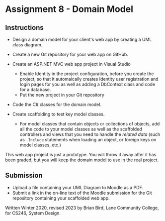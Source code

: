 # Assignment 8 - Domain Model

## Instructions

- Design a domain model for your client's web app by creating a UML class diagram.
- Create a new Git repository for your web app on GitHub.
- Create an ASP.NET MVC web app project in Visual Studio
  - Enable Identity in the project configuration, before you create the project, so that it automaically creates Identity user registration and login pages for you as well as adding a DbContext class and code for a database.
  - Put the new project in your Git repository

- Code the C# classes for the domain model.
- Create scaffolding to test key model classes.
  - For model classes that contain objects or collections of objects, add all the code to your model classes as well as the scaffolded controllers and views that you need to handle the *related data* (such as `.Include` statements when loading an object, or foreign keys on model classes, etc.)

This web app project is just a prototype. You will throw it away after it has been graded, but you will keep the domain model to use in the real project.


## Submission

- Upload a file containing your UML Diagram to Moodle as a PDF.
- Submit a link in the on-line text of the Moodle submission for the Git repository containing your scaffolded web app.

  



Written Winter 2020, revised <time>2023</time> by  Brian Bird, Lane Community College, for CS246, System Design.